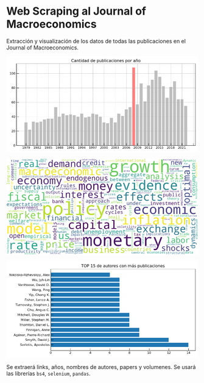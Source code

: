 # Web Scraping al Journal of Macroeconomics
Extracción y visualización de los datos de todas las publicaciones en el Journal of Macroeconomics.

<p align="center">
  <img src="figures/bar-publicaciones-year.png" width="800">
</p>

<p align="center">
  <img src="figures/wordcloud-keywords.png" width="800">
</p>

<p align="center">
  <img src="figures/barh-authors.png" width="800">
</p>



Se extraerá links, años, nombres de autores, papers y volumenes. Se usará las librerías `bs4`, `selenium`, `pandas`.
